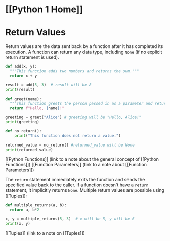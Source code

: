 # [[Python 1 Home]]
# Return Values

Return values are the data sent back by a function after it has completed its execution.  A function can return any data type, including `None` (if no explicit return statement is used).

```python
def add(x, y):
  """This function adds two numbers and returns the sum."""
  return x + y

result = add(5, 3)  # result will be 8
print(result)

def greet(name):
  """This function greets the person passed in as a parameter and returns a string"""
  return f"Hello, {name}!"

greeting = greet("Alice") # greeting will be "Hello, Alice!"
print(greeting)

def no_return():
    print("This function does not return a value.")

returned_value = no_return() #returned_value will be None
print(returned_value)

```

[[Python Functions]]  (link to a note about the general concept of [[Python Functions]])
[[Function Parameters]] (link to a note about [[Function Parameters]])

The `return` statement immediately exits the function and sends the specified value back to the caller.  If a function doesn't have a `return` statement, it implicitly returns `None`.  Multiple return values are possible using [[Tuples]]:

```python
def multiple_returns(a, b):
  return a, b*2

x, y = multiple_returns(5, 3)  # x will be 5, y will be 6
print(x, y)

```

[[Tuples]] (link to a note on [[Tuples]])
